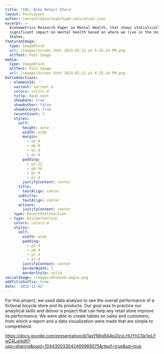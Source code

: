 ```yaml
---
title: 'SQL: Bike Retail Store'
layout: PostLayout
author: content/data/team/hugh-saturation.json
excerpt: >-
  Econometrics Research Paper on Mental Health, that shows statistically
  significant impact on mental health based on where we live in the United
  States.
featuredImage:
  type: ImageBlock
  url: /images/Screen Shot 2023-02-11 at 6.25.24 PM.png
  altText: Post Image
media:
  type: ImageBlock
  altText: Post Image
  url: /images/Screen Shot 2023-02-11 at 6.25.24 PM.png
bottomSections:
  - elementId: ''
    variant: variant-d
    colors: colors-d
    title: Read next
    showDate: true
    showAuthor: false
    showExcerpt: true
    recentCount: 3
    styles:
      self:
        height: auto
        width: wide
        margin:
          - mt-0
          - mb-0
          - ml-0
          - mr-0
        padding:
          - pt-12
          - pb-56
          - pr-4
          - pl-4
        justifyContent: center
      title:
        textAlign: center
      subtitle:
        textAlign: center
      actions:
        justifyContent: center
    type: RecentPostsSection
  - type: DividerSection
    colors: colors-d
    styles:
      self:
        width: wide
        padding:
          - pt-4
          - pb-4
          - pl-4
          - pr-4
        justifyContent: center
        borderWidth: 1
        borderStyle: solid
socialImage: /images/desmond-eagle.png
addTitleSuffix: true
date: '2022-12-02'
---
```

For this project, we used data analysis to see the overall performance of a fictional bicycle store and its products. Our goal was to practice our analytical skills and deliver a project that can help any retail store improve its performance. We were able to create tables on sales and customers, from which a report and a data visualization were made that are simple to comprehend. 

<https://docs.google.com/presentation/d/1asYMIqRAAp2lzxLHUYhCSk1ipLFwZ4Lq/edit?usp=sharing&ouid=104430033042466969075&rtpof=true&sd=true>









>
>
>

